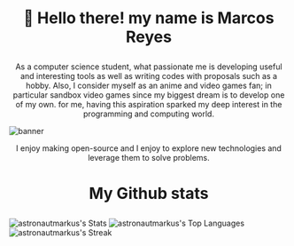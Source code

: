 # <p align="center">👋 Hello there! my name is Marcos Reyes</p>

<p align="center">
As a computer science student, what passionate me is developing useful and interesting tools as well as writing codes with proposals such as a hobby. Also, I consider myself as an anime and video games fan; in particular sandbox video games since my biggest dream is to develop one of my own. for me, having this aspiration sparked my deep interest in the programming and computing world.
</p>


![banner](https://github.com/AstronautMarkus/AstronautMarkus/assets/107640696/a5edb806-ae5a-49b5-997d-342dae371cd2)

<p align="center">
  I enjoy making open-source and I enjoy to explore new technologies and leverage them to solve problems.
</p>

# <p align="center">My Github stats</p>



![astronautmarkus's Stats](https://github-readme-stats.vercel.app/api?username=astronautmarkus&theme=default&show_icons=true&hide_border=true&count_private=true)
![astronautmarkus's Top Languages](https://github-readme-stats.vercel.app/api/top-langs/?username=astronautmarkus&theme=default&show_icons=true&hide_border=true&layout=compact)
![astronautmarkus's Streak](https://github-readme-streak-stats.herokuapp.com/?user=astronautmarkus&theme=default&hide_border=true)
